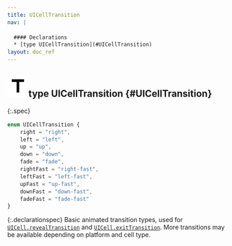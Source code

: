 ```yaml
---
title: UICellTransition
nav: |

  #### Declarations
  * [type UICellTransition](#UICellTransition)
layout: doc_ref
---
```


## ![](/assets/icons/spec-type.svg)type UICellTransition {#UICellTransition}
{:.spec}

```typescript
enum UICellTransition {
    right = "right",
    left = "left",
    up = "up",
    down = "down",
    fade = "fade",
    rightFast = "right-fast",
    leftFast = "left-fast",
    upFast = "up-fast",
    downFast = "down-fast",
    fadeFast = "fade-fast"
}
```
{:.declarationspec}
Basic animated transition types, used for [`UICell.revealTransition`](./UICell#UICell:revealTransition) and [`UICell.exitTransition`](./UICell#UICell:exitTransition). More transitions may be available depending on platform and cell type.

